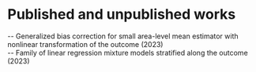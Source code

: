 # Published and unpublished works

-- Generalized bias correction for small area-level mean estimator with nonlinear transformation of the outcome (2023) </br>
-- Family of linear regression mixture models stratified along the outcome (2023) </br>

